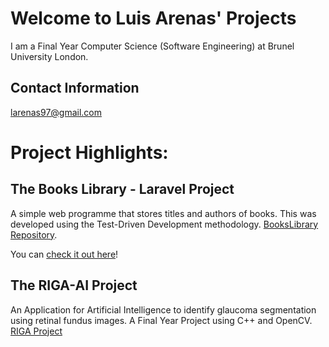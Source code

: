 # Welcome to Luis Arenas' Projects
I am a Final Year Computer Science (Software Engineering)
at Brunel University London.
## Contact Information
larenas97@gmail.com

# Project Highlights:
## The Books Library - Laravel Project
A simple web programme that stores titles and authors of books. This was developed using the Test-Driven Development methodology.
[BooksLibrary Repository](https://arenzo97.github.io/BooksLibrary/).

You can [check it out here](http://bookslibrary-env.eba-c2rhdpgy.eu-west-2.elasticbeanstalk.com/)!
## The RIGA-AI Project
An Application for Artificial Intelligence to identify glaucoma segmentation using retinal fundus images.
A Final Year Project using C++ and OpenCV.
[RIGA Project](https://arenzo97.github.io/RIGA_AI_Project/)
